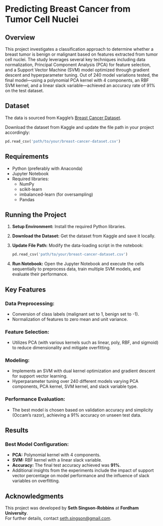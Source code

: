 # Predicting Breast Cancer from Tumor Cell Nuclei

## Overview
This project investigates a classification approach to determine whether a breast tumor is benign or malignant based on features extracted from tumor cell nuclei. The study leverages several key techniques including data normalization, Principal Component Analysis (PCA) for feature selection, and a Support Vector Machine (SVM) model optimized through gradient descent and hyperparameter tuning. Out of 240 model variations tested, the final model—using a polynomial PCA kernel with 4 components, an RBF SVM kernel, and a linear slack variable—achieved an accuracy rate of 91% on the test dataset.

## Dataset
The data is sourced from Kaggle’s [Breast Cancer Dataset](https://www.kaggle.com/datasets/yasserh/breast-cancer-dataset).

Download the dataset from Kaggle and update the file path in your project accordingly:

```python
pd.read_csv('path/to/your/breast-cancer-dataset.csv')
```

## Requirements
- Python (preferably with Anaconda)
- Jupyter Notebook
- Required libraries:
  - NumPy
  - scikit-learn
  - imbalanced-learn (for oversampling)
  - Pandas

## Running the Project
1. **Setup Environment:** Install the required Python libraries.
2. **Download the Dataset:** Get the dataset from Kaggle and save it locally.
3. **Update File Path:** Modify the data-loading script in the notebook:

   ```python
   pd.read_csv('path/to/your/breast-cancer-dataset.csv')
   ```

4. **Run Notebook:** Open the Jupyter Notebook and execute the cells sequentially to preprocess data, train multiple SVM models, and evaluate their performance.

## Key Features
### Data Preprocessing:
- Conversion of class labels (malignant set to 1, benign set to -1).
- Normalization of features to zero mean and unit variance.

### Feature Selection:
- Utilizes PCA (with various kernels such as linear, poly, RBF, and sigmoid) to reduce dimensionality and mitigate overfitting.

### Modeling:
- Implements an SVM with dual kernel optimization and gradient descent for support vector learning.
- Hyperparameter tuning over 240 different models varying PCA components, PCA kernel, SVM kernel, and slack variable type.

### Performance Evaluation:
- The best model is chosen based on validation accuracy and simplicity (Occam’s razor), achieving a 91% accuracy on unseen test data.

## Results
### Best Model Configuration:
- **PCA:** Polynomial kernel with 4 components.
- **SVM:** RBF kernel with a linear slack variable.
- **Accuracy:** The final test accuracy achieved was **91%**.
- Additional insights from the experiments include the impact of support vector percentage on model performance and the influence of slack variables on overfitting.

## Acknowledgments
This project was developed by **Seth Singson-Robbins** at **Fordham University**.  
For further details, contact [seth.singson@gmail.com](mailto:seth.singson@gmail.com).
